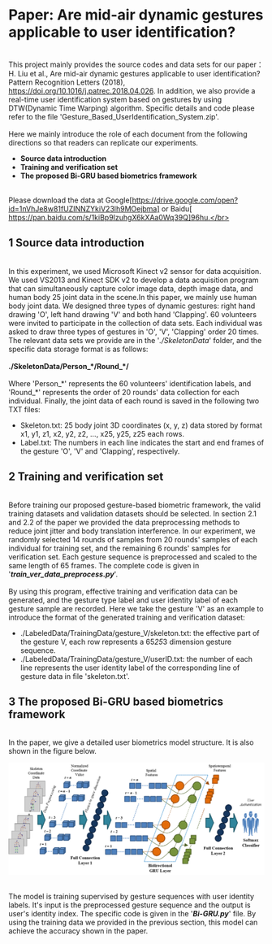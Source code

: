 # Paper: Are mid-air dynamic gestures applicable to user identification?
<br>  This project mainly provides the source codes and data sets for our paper：H. Liu et al., Are mid-air dynamic gestures applicable to user identification? Pattern Recognition Letters (2018), https://doi.org/10.1016/j.patrec.2018.04.026.  In addition, we also provide a real-time user identification system based on gestures by using DTW(Dynamic Time Warping) algorithm. Specific details and code please refer to the file 'Gesture_Based_UserIdentification_System.zip'.</br>
<br>  Here we mainly introduce the role of each document from the following directions so that readers can replicate our experiments.</br>
* **Source data introduction**
* **Training and verification set**
* **The proposed Bi-GRU based biometrics framework**

<br> Please download the data  at Google[https://drive.google.com/open?id=1nVhJe8w81fUZINNZYkiV23lh9MOejbma] or Baidu[ https://pan.baidu.com/s/1kiBp9IzuhgX6kXAa0Wq39Q]96hu.</br>

## 1 Source data introduction #
<br>In this experiment, we used Microsoft Kinect v2 sensor for data acquisition. We used VS2013 and Kinect SDK v2 to develop a data acquisition program that can simultaneously capture color image data, depth image data, and human body 25 joint data in the scene.In this paper, we mainly use human body joint data. We designed three types of dynamic gestures: right hand drawing 'O', left hand drawing 'V' and both hand 'Clapping'. 60 volunteers were invited to participate in the collection of data sets. Each individual was asked to draw three types of gestures in 'O', 'V', 'Clapping' order 20 times. The relevant data sets we provide are in the '*./SkeletonData*' folder, and the specific data storage format is as follows:</br>
<br>**./SkeletonData/Person_\*/Round_\*/**</br>
<br>Where 'Person_\*' represents the 60 volunteers' identification labels, and 'Round_\*' represents the order of 20 rounds' data collection for each individual. Finally, the joint data of each round is saved in the following two TXT files:</br>
* Skeleton.txt: 25 body joint 3D coordinates (x, y, z) data stored by format x1, y1, z1, x2, y2, z2, ..., x25, y25, z25 each rows.
* Label.txt: The numbers in each line indicates the start and end frames of the gesture 'O', 'V' and 'Clapping', respectively.


## 2 Training and verification set #
<br>Before training our proposed gesture-based biometric framework, the valid training datasets and validation datasets should be selected. In section 2.1 and 2.2 of the paper we provided the data preprocessing methods to reduce joint jitter and body translation interference. In our experiment, we randomly selected 14 rounds of samples from 20 rounds' samples of each individual for training set, and the remaining 6 rounds' samples for verification set. Each gesture sequence is preprocessed and scaled to the same length of 65 frames. The complete code is given in '***train_ver_data_preprocess.py***'. </br>
<br>By using this program, effective training and verification data can be generated, and the gesture type label and user identity label of each gesture sample are recorded. Here we take the gesture 'V' as an example to introduce the format of the generated training and verification dataset:</br>
* ./LabeledData/TrainingData/gesture_V/skeleton.txt: the effective part of the gesture V, each row represents a 65*25*3 dimension gesture sequence.
* ./LabeledData/TrainingData/gesture_V/userID.txt: the number of each line represents the user identity label of the corresponding line of gesture data in file 'skeleton.txt'.

## 3 The proposed Bi-GRU based biometrics framework #
<br>In the paper, we give a detailed user biometrics model structure. It is also shown in the figure below.</br>

![image](https://github.com/hengliusky/Gesture-Based-User-Identification/blob/master/readme_img/framework_structure.png)

<br>The model is training supervised by gesture sequences with user identity labels. It's input is the preprocessed gesture sequence and the output is user's identity index. The specific code is given in the '***Bi-GRU.py***' file. By using the training data we provided in the previous section, this model can achieve the accuracy shown in the paper.</br>
